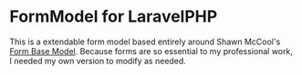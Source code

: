 # FormModel for LaravelPHP #

This is a extendable form model based entirely around Shawn McCool's [Form Base Model](https://github.com/ShawnMcCool/laravel-form-base-model).  Because forms are so essential to my professional work, I needed my own version to modify as needed.